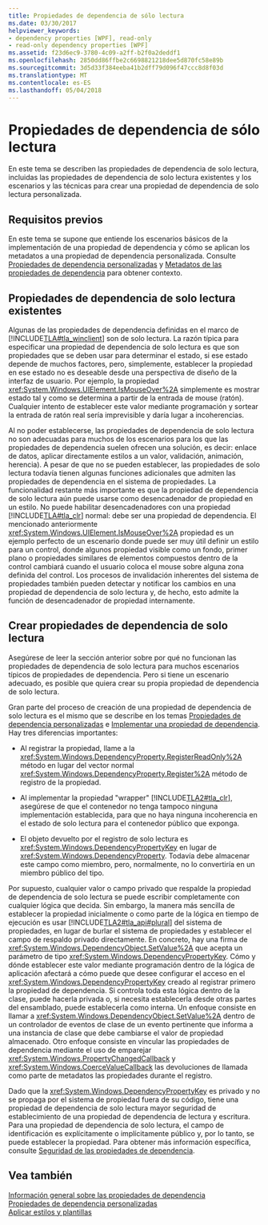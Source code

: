 ```yaml
---
title: Propiedades de dependencia de sólo lectura
ms.date: 03/30/2017
helpviewer_keywords:
- dependency properties [WPF], read-only
- read-only dependency properties [WPF]
ms.assetid: f23d6ec9-3780-4c09-a2ff-b2f0a2deddf1
ms.openlocfilehash: 2850dd86ffbe2c6698821218dee5d870fc58e89b
ms.sourcegitcommit: 3d5d33f384eeba41b2dff79d096f47ccc8d8f03d
ms.translationtype: MT
ms.contentlocale: es-ES
ms.lasthandoff: 05/04/2018
---
```

# <a name="read-only-dependency-properties"></a>Propiedades de dependencia de sólo lectura
En este tema se describen las propiedades de dependencia de solo lectura, incluidas las propiedades de dependencia de solo lectura existentes y los escenarios y las técnicas para crear una propiedad de dependencia de solo lectura personalizada.  
  

  
<a name="prerequisites"></a>   
## <a name="prerequisites"></a>Requisitos previos  
 En este tema se supone que entiende los escenarios básicos de la implementación de una propiedad de dependencia y cómo se aplican los metadatos a una propiedad de dependencia personalizada. Consulte [Propiedades de dependencia personalizadas](../../../../docs/framework/wpf/advanced/custom-dependency-properties.md) y [Metadatos de las propiedades de dependencia](../../../../docs/framework/wpf/advanced/dependency-property-metadata.md) para obtener contexto.  
  
<a name="existing"></a>   
## <a name="existing-read-only-dependency-properties"></a>Propiedades de dependencia de solo lectura existentes  
 Algunas de las propiedades de dependencia definidas en el marco de [!INCLUDE[TLA#tla_winclient](../../../../includes/tlasharptla-winclient-md.md)] son de solo lectura. La razón típica para especificar una propiedad de dependencia de solo lectura es que son propiedades que se deben usar para determinar el estado, si ese estado depende de muchos factores, pero, simplemente, establecer la propiedad en ese estado no es deseable desde una perspectiva de diseño de la interfaz de usuario. Por ejemplo, la propiedad <xref:System.Windows.UIElement.IsMouseOver%2A> simplemente es mostrar estado tal y como se determina a partir de la entrada de mouse (ratón). Cualquier intento de establecer este valor mediante programación y sortear la entrada de ratón real sería imprevisible y daría lugar a incoherencias.  
  
 Al no poder establecerse, las propiedades de dependencia de solo lectura no son adecuadas para muchos de los escenarios para los que las propiedades de dependencia suelen ofrecen una solución, es decir: enlace de datos, aplicar directamente estilos a un valor, validación, animación, herencia). A pesar de que no se pueden establecer, las propiedades de solo lectura todavía tienen algunas funciones adicionales que admiten las propiedades de dependencia en el sistema de propiedades. La funcionalidad restante más importante es que la propiedad de dependencia de solo lectura aún puede usarse como desencadenador de propiedad en un estilo. No puede habilitar desencadenadores con una propiedad [!INCLUDE[TLA#tla_clr](../../../../includes/tlasharptla-clr-md.md)] normal: debe ser una propiedad de dependencia. El mencionado anteriormente <xref:System.Windows.UIElement.IsMouseOver%2A> propiedad es un ejemplo perfecto de un escenario donde puede ser muy útil definir un estilo para un control, donde algunos propiedad visible como un fondo, primer plano o propiedades similares de elementos compuestos dentro de la control cambiará cuando el usuario coloca el mouse sobre alguna zona definida del control. Los procesos de invalidación inherentes del sistema de propiedades también pueden detectar y notificar los cambios en una propiedad de dependencia de solo lectura y, de hecho, esto admite la función de desencadenador de propiedad internamente.  
  
<a name="new"></a>   
## <a name="creating-custom-read-only-dependency-properties"></a>Crear propiedades de dependencia de solo lectura  
 Asegúrese de leer la sección anterior sobre por qué no funcionan las propiedades de dependencia de solo lectura para muchos escenarios típicos de propiedades de dependencia. Pero si tiene un escenario adecuado, es posible que quiera crear su propia propiedad de dependencia de solo lectura.  
  
 Gran parte del proceso de creación de una propiedad de dependencia de solo lectura es el mismo que se describe en los temas [Propiedades de dependencia personalizadas](../../../../docs/framework/wpf/advanced/custom-dependency-properties.md) e [Implementar una propiedad de dependencia](../../../../docs/framework/wpf/advanced/how-to-implement-a-dependency-property.md). Hay tres diferencias importantes:  
  
-   Al registrar la propiedad, llame a la <xref:System.Windows.DependencyProperty.RegisterReadOnly%2A> método en lugar del vector normal <xref:System.Windows.DependencyProperty.Register%2A> método de registro de la propiedad.  
  
-   Al implementar la propiedad "wrapper" [!INCLUDE[TLA2#tla_clr](../../../../includes/tla2sharptla-clr-md.md)], asegúrese de que el contenedor no tenga tampoco ninguna implementación establecida, para que no haya ninguna incoherencia en el estado de solo lectura para el contenedor público que exponga.  
  
-   El objeto devuelto por el registro de solo lectura es <xref:System.Windows.DependencyPropertyKey> en lugar de <xref:System.Windows.DependencyProperty>. Todavía debe almacenar este campo como miembro, pero, normalmente, no lo convertiría en un miembro público del tipo.  
  
 Por supuesto, cualquier valor o campo privado que respalde la propiedad de dependencia de solo lectura se puede escribir completamente con cualquier lógica que decida. Sin embargo, la manera más sencilla de establecer la propiedad inicialmente o como parte de la lógica en tiempo de ejecución es usar [!INCLUDE[TLA2#tla_api#plural](../../../../includes/tla2sharptla-apisharpplural-md.md)] del sistema de propiedades, en lugar de burlar el sistema de propiedades y establecer el campo de respaldo privado directamente. En concreto, hay una firma de <xref:System.Windows.DependencyObject.SetValue%2A> que acepta un parámetro de tipo <xref:System.Windows.DependencyPropertyKey>. Cómo y dónde establecer este valor mediante programación dentro de la lógica de aplicación afectará a cómo puede que desee configurar el acceso en el <xref:System.Windows.DependencyPropertyKey> creado al registrar primero la propiedad de dependencia. Si controla toda esta lógica dentro de la clase, puede hacerla privada o, si necesita establecerla desde otras partes del ensamblado, puede establecerla como interna. Un enfoque consiste en llamar a <xref:System.Windows.DependencyObject.SetValue%2A> dentro de un controlador de eventos de clase de un evento pertinente que informa a una instancia de clase que debe cambiarse el valor de propiedad almacenado. Otro enfoque consiste en vincular las propiedades de dependencia mediante el uso de emparejar <xref:System.Windows.PropertyChangedCallback> y <xref:System.Windows.CoerceValueCallback> las devoluciones de llamada como parte de metadatos las propiedades durante el registro.  
  
 Dado que la <xref:System.Windows.DependencyPropertyKey> es privado y no se propaga por el sistema de propiedad fuera de su código, tiene una propiedad de dependencia de solo lectura mayor seguridad de establecimiento de una propiedad de dependencia de lectura y escritura. Para una propiedad de dependencia de solo lectura, el campo de identificación es explícitamente o implícitamente público y, por lo tanto, se puede establecer la propiedad. Para obtener más información específica, consulte [Seguridad de las propiedades de dependencia](../../../../docs/framework/wpf/advanced/dependency-property-security.md).  
  
## <a name="see-also"></a>Vea también  
 [Información general sobre las propiedades de dependencia](../../../../docs/framework/wpf/advanced/dependency-properties-overview.md)  
 [Propiedades de dependencia personalizadas](../../../../docs/framework/wpf/advanced/custom-dependency-properties.md)  
 [Aplicar estilos y plantillas](../../../../docs/framework/wpf/controls/styling-and-templating.md)
